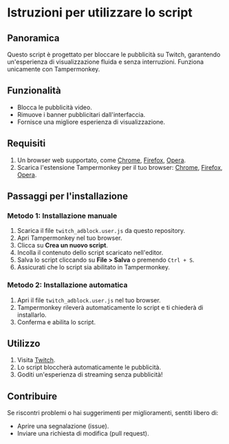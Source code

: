 # Istruzioni per utilizzare lo script

## Panoramica
Questo script è progettato per bloccare le pubblicità su Twitch, garantendo un'esperienza di visualizzazione fluida e senza interruzioni. Funziona unicamente con Tampermonkey.

## Funzionalità
- Blocca le pubblicità video.
- Rimuove i banner pubblicitari dall'interfaccia.
- Fornisce una migliore esperienza di visualizzazione.

## Requisiti
1. Un browser web supportato, come [Chrome](https://www.google.com/chrome/), [Firefox](https://www.mozilla.org/it/firefox/new/), [Opera](https://www.opera.com/it/download).
2. Scarica l'estensione Tampermonkey per il tuo browser: [Chrome](https://chromewebstore.google.com/detail/tampermonkey/dhdgffkkebhmkfjojejmpbldmpobfkfo), [Firefox](https://addons.mozilla.org/it/firefox/addon/tampermonkey/), [Opera](https://addons.opera.com/it/extensions/details/tampermonkey-beta/).

## Passaggi per l'installazione

### Metodo 1: Installazione manuale
1. Scarica il file `twitch_adblock.user.js` da questo repository.
2. Apri Tampermonkey nel tuo browser.
3. Clicca su **Crea un nuovo script**.
4. Incolla il contenuto dello script scaricato nell'editor.
5. Salva lo script cliccando su **File > Salva** o premendo `Ctrl + S`.
6. Assicurati che lo script sia abilitato in Tampermonkey.

### Metodo 2: Installazione automatica
1. Apri il file `twitch_adblock.user.js` nel tuo browser.
2. Tampermonkey rileverà automaticamente lo script e ti chiederà di installarlo.
3. Conferma e abilita lo script.

## Utilizzo
1. Visita [Twitch](https://www.twitch.tv/).
2. Lo script bloccherà automaticamente le pubblicità.
3. Goditi un'esperienza di streaming senza pubblicità!

## Contribuire
Se riscontri problemi o hai suggerimenti per miglioramenti, sentiti libero di:
- Aprire una segnalazione (issue).
- Inviare una richiesta di modifica (pull request).
